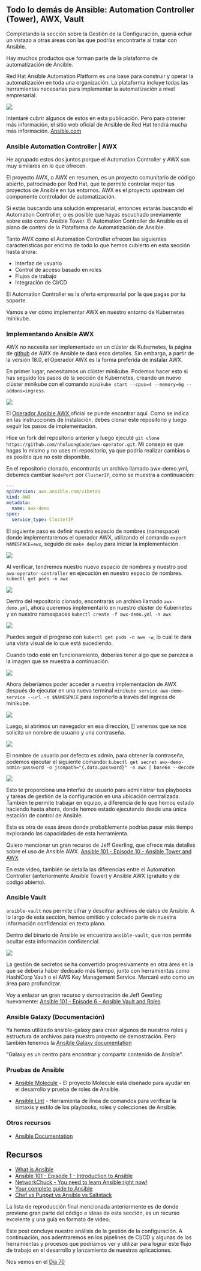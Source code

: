 ## Todo lo demás de Ansible: Automation Controller (Tower), AWX, Vault

Completando la sección sobre la Gestión de la Configuración, quería echar un vistazo a otras áreas con las que podrías encontrarte al tratar con Ansible.

Hay muchos productos que forman parte de la plataforma de automatización de Ansible.

Red Hat Ansible Automation Platform es una base para construir y operar la automatización en toda una organización. La plataforma incluye todas las herramientas necesarias para implementar la automatización a nivel empresarial.

![](Images/Day69_config1.png)

Intentaré cubrir algunos de estos en esta publicación. Pero para obtener más información, el sitio web oficial de Ansible de Red Hat tendrá mucha más información. [Ansible.com](https://www.ansible.com/?hsLang=en-us)

### Ansible Automation Controller | AWX

He agrupado estos dos juntos porque el Automation Controller y AWX son muy similares en lo que ofrecen.

El proyecto AWX, o AWX en resumen, es un proyecto comunitario de código abierto, patrocinado por Red Hat, que te permite controlar mejor tus proyectos de Ansible en tus entornos. AWX es el proyecto upstream del componente controlador de automatización.

Si estás buscando una solución empresarial, entonces estarás buscando el Automation Controller, o es posible que hayas escuchado previamente sobre esto como Ansible Tower. El Automation Controller de Ansible es el plano de control de la Plataforma de Automatización de Ansible.

Tanto AWX como el Automation Controller ofrecen las siguientes características por encima de todo lo que hemos cubierto en esta sección hasta ahora:

- Interfaz de usuario
- Control de acceso basado en roles
- Flujos de trabajo
- Integración de CI/CD

El Automation Controller es la oferta empresarial por la que pagas por tu soporte.

Vamos a ver cómo implementar AWX en nuestro entorno de Kubernetes minikube.

### Implementando Ansible AWX

AWX no necesita ser implementado en un clúster de Kubernetes, la página de [github](https://github.com/ansible/awx) de AWX de Ansible te dará esos detalles. Sin embargo, a partir de la versión 18.0, el Operador AWX es la forma preferida de instalar AWX.

En primer lugar, necesitamos un clúster minikube. Podemos hacer esto si has seguido los pasos de la sección de Kubernetes, creando un nuevo clúster minikube con el comando `minikube start --cpus=4 --memory=6g --addons=ingress`.

![](Images/Day69_config2.png)

El [Operador Ansible AWX ](https://github.com/ansible/awx-operator) oficial se puede encontrar aquí. Como se indica en las instrucciones de instalación, debes clonar este repositorio y luego seguir los pasos de implementación.

Hice un fork del repositorio anterior y luego ejecuté `git clone https://github.com/nholuongCade/awx-operator.git`. Mi consejo es que hagas lo mismo y no uses mi repositorio, ya que podría realizar cambios o es posible que no esté disponible.

En el repositorio clonado, encontrarás un archivo llamado awx-demo.yml, debemos cambiar `NodePort` por `ClusterIP`, como se muestra a continuación:

```Yaml
---
apiVersion: awx.ansible.com/v1beta1
kind: AWX
metadata:
  name: awx-demo
spec:
  service_type: ClusterIP
```

El siguiente paso es definir nuestro espacio de nombres (namespace) donde implementaremos el operador AWX, utilizando el comando `export NAMESPACE=awx`, seguido de `make deploy` para iniciar la implementación.

![](Images/Day69_config3.png)

Al verificar, tendremos nuestro nuevo espacio de nombres y nuestro pod `awx-operator-controller` en ejecución en nuestro espacio de nombres. `kubectl get pods -n awx`

![](Images/Day69_config4.png)

Dentro del repositorio clonado, encontrarás un archivo llamado `awx-demo.yml`, ahora queremos implementarlo en nuestro clúster de Kubernetes y en nuestro namespaces `kubectl create -f awx-demo.yml -n awx`

![](Images/Day69_config5.png)

Puedes seguir el progreso con `kubectl get pods -n awx -w`, lo cual te dará una vista visual de lo que está sucediendo.

Cuando todo esté en funcionamiento, deberías tener algo que se parezca a la imagen que se muestra a continuación.

![](Images/Day69_config6.png)

Ahora deberíamos poder acceder a nuestra implementación de AWX después de ejecutar en una nueva terminal `minikube service awx-demo-service --url -n $NAMESPACE` para exponerlo a través del ingress de minikube.

![](Images/Day69_config7.png)

Luego, si abrimos un navegador en esa dirección, [] veremos que se nos solicita un nombre de usuario y una contraseña.

![](Images/Day69_config8.png)

El nombre de usuario por defecto es admin, para obtener la contraseña, podemos ejecutar el siguiente comando: `kubectl get secret awx-demo-admin-password -o jsonpath="{.data.password}" -n awx | base64 --decode`

![](Images/Day69_config9.png)

Esto te proporciona una interfaz de usuario para administrar tus playbooks y tareas de gestión de la configuración en una ubicación centralizada. También te permite trabajar en equipo, a diferencia de lo que hemos estado haciendo hasta ahora, donde hemos estado ejecutando desde una única estación de control de Ansible.

Esta es otra de esas áreas donde probablemente podrías pasar más tiempo explorando las capacidades de esta herramienta.

Quiero mencionar un gran recurso de Jeff Geerling, que ofrece más detalles sobre el uso de Ansible AWX.  [Ansible 101 - Episode 10 - Ansible Tower and AWX](https://www.youtube.com/watch?v=iKmY4jEiy_A&t=752s)

En este video, también se detalla las diferencias entre el Automation Controller (anteriormente Ansible Tower) y Ansible AWX (gratuito y de código abierto).

### Ansible Vault

`ansible-vault` nos permite cifrar y descifrar archivos de datos de Ansible. A lo largo de esta sección, hemos omitido y colocado parte de nuestra información confidencial en texto plano.

Dentro del binario de Ansible se encuentra `ansible-vault`, que nos permite ocultar esta información confidencial.

![](Images/Day69_config10.png)

La gestión de secretos se ha convertido progresivamente en otra área en la que se debería haber dedicado más tiempo, junto con herramientas como HashiCorp Vault o el AWS Key Management Service. Marcaré esto como un área para profundizar.

Voy a enlazar un gran recurso y demostración de Jeff Geerling nuevamente: [Ansible 101 - Episode 6 - Ansible Vault and Roles](https://www.youtube.com/watch?v=JFweg2dUvqM)

### Ansible Galaxy (Documentación)

Ya hemos utilizado ansible-galaxy para crear algunos de nuestros roles y estructura de archivos para nuestro proyecto de demostración. Pero también tenemos la [Ansible Galaxy documentation](https://galaxy.ansible.com/docs/)

"Galaxy es un centro para encontrar y compartir contenido de Ansible".

### Pruebas de Ansible

- [Ansible Molecule](https://molecule.readthedocs.io/en/latest/) - El proyecto Molecule está diseñado para ayudar en el desarrollo y prueba de roles de Ansible.

- [Ansible Lint](https://ansible-lint.readthedocs.io/en/latest/) - Herramienta de línea de comandos para verificar la sintaxis y estilo de los playbooks, roles y colecciones de Ansible.

### Otros recursos

- [Ansible Documentation](https://docs.ansible.com/ansible/latest/index.html)

## Recursos

- [What is Ansible](https://www.youtube.com/watch?v=1id6ERvfozo)
- [Ansible 101 - Episode 1 - Introduction to Ansible](https://www.youtube.com/watch?v=goclfp6a2IQ)
- [NetworkChuck - You need to learn Ansible right now!](https://www.youtube.com/watch?v=5hycyr-8EKs&t=955s)
- [Your complete guide to Ansible](https://www.youtube.com/playlist?list=PLnFWJCugpwfzTlIJ-JtuATD2MBBD7_m3u)
- [Chef vs Puppet vs Ansible vs Saltstack](https://vergaracarmona.es/chef-vs-puppet-vs-ansible-vs-saltstack/)

La lista de reproducción final mencionada anteriormente es de donde proviene gran parte del código e ideas de esta sección, es un recurso excelente y una guía en formato de video.

Este post concluye nuestro análisis de la gestión de la configuración. A continuación, nos adentraremos en los pipelines de CI/CD y algunas de las herramientas y procesos que podríamos ver y utilizar para lograr este flujo de trabajo en el desarrollo y lanzamiento de nuestras aplicaciones.

Nos vemos en el [Día 70](day70.md)

